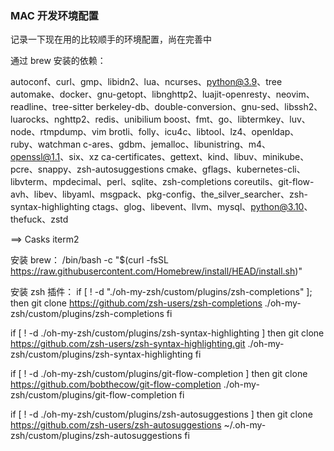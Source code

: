 ### MAC 开发环境配置
记录一下现在用的比较顺手的环境配置，尚在完善中

通过 brew 安装的依赖：

autoconf、curl、gmp、libidn2、lua、ncurses、python@3.9、tree
automake、docker、gnu-getopt、libnghttp2、luajit-openresty、neovim、readline、tree-sitter
berkeley-db、double-conversion、gnu-sed、libssh2、luarocks、nghttp2、redis、unibilium
boost、fmt、go、libtermkey、luv、node、rtmpdump、vim
brotli、folly、icu4c、libtool、lz4、openldap、ruby、watchman
c-ares、gdbm、jemalloc、libunistring、m4、openssl@1.1、six、xz
ca-certificates、gettext、kind、libuv、minikube、pcre、snappy、zsh-autosuggestions
cmake、gflags、kubernetes-cli、libvterm、mpdecimal、perl、sqlite、zsh-completions
coreutils、git-flow-avh、libev、libyaml、msgpack、pkg-config、the_silver_searcher、zsh-syntax-highlighting
ctags、glog、libevent、llvm、mysql、python@3.10、thefuck、zstd

==> Casks
iterm2


安装 brew：
/bin/bash -c "$(curl -fsSL https://raw.githubusercontent.com/Homebrew/install/HEAD/install.sh)"

安装 zsh 插件：
if [ ! -d "./oh-my-zsh/custom/plugins/zsh-completions" ];
then
    git clone https://github.com/zsh-users/zsh-completions ./oh-my-zsh/custom/plugins/zsh-completions
fi

if [ ! -d ./oh-my-zsh/custom/plugins/zsh-syntax-highlighting ]
then
    git clone https://github.com/zsh-users/zsh-syntax-highlighting.git ./oh-my-zsh/custom/plugins/zsh-syntax-highlighting
fi

if [ ! -d ./oh-my-zsh/custom/plugins/git-flow-completion ]
then
    git clone https://github.com/bobthecow/git-flow-completion ./oh-my-zsh/custom/plugins/git-flow-completion
fi

if [ ! -d ./oh-my-zsh/custom/plugins/zsh-autosuggestions ]
then
    git clone https://github.com/zsh-users/zsh-autosuggestions ~/.oh-my-zsh/custom/plugins/zsh-autosuggestions
fi
